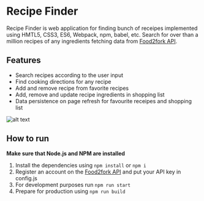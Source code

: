 # Recipe Finder

Recipe Finder is web application for finding bunch of receipes implemented using HMTL5, CSS3, ES6, Webpack, npm, babel, etc. 
Search for over than a million recipes of any ingredients fetching data from [Food2fork API](https://food2fork.com/about/api). 

## Features
* Search recipes according to the user input
* Find cooking directions for any recipe
* Add and remove recipe from favorite recipes
* Add, remove and update recipe ingredients in shopping list
* Data persistence on page refresh for favourite receipes and shopping list

![alt text](https://i.imgur.com/S7IGwFc.png "Recipe Finder")

## How to run

__Make sure that Node.js and NPM are installed__

1) Install the dependencies using `npm install` or `npm i`
2) Register an account on the [Food2fork API](https://food2fork.com/about/api) and put your API key in config.js
3) For development purposes run `npm run start`
4) Prepare for production using `npm run build`

